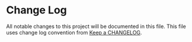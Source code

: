# Change Log
All notable changes to this project will be documented in this file.
This file uses change log convention from [Keep a CHANGELOG](http://keepachangelog.com).


[unreleased]: https://github.com/dgnest/ansible-role-nginx/compare/0.0.9...HEAD
[0.0.9]: https://github.com/dgnest/ansible-role-nginx/compare/0.0.8...0.0.9
[0.0.8]: https://github.com/dgnest/ansible-role-nginx/compare/0.0.7...0.0.8
[0.0.7]: https://github.com/dgnest/ansible-role-nginx/compare/0.0.6...0.0.7
[0.0.6]: https://github.com/dgnest/ansible-role-nginx/compare/0.0.5...0.0.6
[0.0.5]: https://github.com/dgnest/ansible-role-nginx/compare/0.0.4...0.0.5
[0.0.4]: https://github.com/dgnest/ansible-role-nginx/compare/0.0.3...0.0.4
[0.0.3]: https://github.com/dgnest/ansible-role-nginx/compare/0.0.2...0.0.3
[0.0.2]: https://github.com/dgnest/ansible-role-nginx/compare/0.0.1...0.0.2
[0.0.1]: https://github.com/dgnest/ansible-role-nginx/compare/0.0.0...0.0.1

[CHANGELOG.md]: CHANGELOG.md
[CONTRIBUTING.md]: CONTRIBUTING.md
[LICENCE.md]: LICENCE.md
[README.md]: README.md
